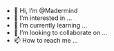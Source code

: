 - 👋 Hi, I’m @Madermind
- 👀 I’m interested in ...
- 🌱 I’m currently learning ...
- 💞️ I’m looking to collaborate on ...
- 📫 How to reach me ...

<!---
Madermind/Madermind is a ✨ special ✨ repository because its `README.md` (this file) appears on your GitHub profile.
You can click the Preview link to take a look at your changes.
--
